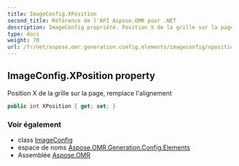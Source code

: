 ```yaml
---
title: ImageConfig.XPosition
second_title: Référence de l'API Aspose.OMR pour .NET
description: ImageConfig propriété. Position X de la grille sur la page remplace lalignement
type: docs
weight: 70
url: /fr/net/aspose.omr.generation.config.elements/imageconfig/xposition/
---
```

## ImageConfig.XPosition property

Position X de la grille sur la page, remplace l'alignement

```csharp
public int XPosition { get; set; }
```

### Voir également

* class [ImageConfig](../)
* espace de noms [Aspose.OMR.Generation.Config.Elements](../../imageconfig/)
* Assemblée [Aspose.OMR](../../../)


